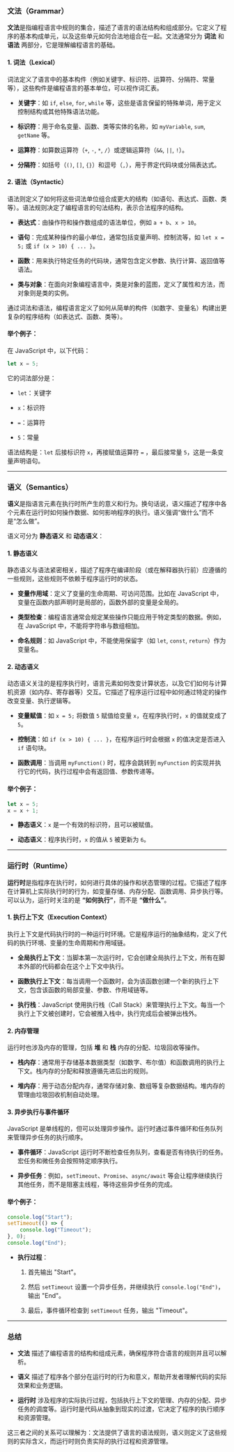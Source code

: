 ### **文法（Grammar）**

**文法**是指编程语言中规则的集合，描述了语言的语法结构和组成部分。它定义了程序的基本构成单元，以及这些单元如何合法地组合在一起。文法通常分为 **词法** 和 **语法** 两部分，它是理解编程语言的基础。

#### 1. **词法（Lexical）**

词法定义了语言中的基本构件（例如关键字、标识符、运算符、分隔符、常量等），这些构件是编程语言的基本单位，可以视作词汇表。

- **关键字**：如 `if`, `else`, `for`, `while` 等，这些是语言保留的特殊单词，用于定义控制结构或其他特殊语法功能。
    
- **标识符**：用于命名变量、函数、类等实体的名称，如 `myVariable`, `sum`, `getName` 等。
    
- **运算符**：如算数运算符（`+`, `-`, `*`, `/`）或逻辑运算符（`&&`, `||`, `!`）。
    
- **分隔符**：如括号（`()`, `[]`, `{}`）和逗号（`,`），用于界定代码块或分隔表达式。
    

#### 2. **语法（Syntactic）**

语法则定义了如何将这些词法单位组合成更大的结构（如语句、表达式、函数、类等）。语法规则决定了编程语言的句法结构，表示合法程序的结构。

- **表达式**：由操作符和操作数组成的语法单位，例如 `a + b`、`x > 10`。
    
- **语句**：完成某种操作的最小单位，通常包括变量声明、控制流等，如 `let x = 5;` 或 `if (x > 10) { ... }`。
    
- **函数**：用来执行特定任务的代码块，通常包含定义参数、执行计算、返回值等语法。
    
- **类与对象**：在面向对象编程语言中，类是对象的蓝图，定义了属性和方法，而对象则是类的实例。
    

通过词法和语法，编程语言定义了如何从简单的构件（如数字、变量名）构建出更复杂的程序结构（如表达式、函数、类等）。

#### 举个例子：

在 JavaScript 中，以下代码：

```javascript
let x = 5;
```

它的词法部分是：

- `let`：关键字
    
- `x`：标识符
    
- `=`：运算符
    
- `5`：常量
    

语法结构是：`let` 后接标识符 `x`，再接赋值运算符 `=` ，最后接常量 `5`，这是一条变量声明语句。

---

### **语义（Semantics）**

**语义**是指语言元素在执行时所产生的意义和行为。换句话说，语义描述了程序中各个元素在运行时如何操作数据、如何影响程序的执行。语义强调“做什么”而不是“怎么做”。

语义可分为 **静态语义** 和 **动态语义**：

#### 1. **静态语义**

静态语义与语法紧密相关，描述了程序在编译阶段（或在解释器执行前）应遵循的一些规则，这些规则不依赖于程序运行时的状态。

- **变量作用域**：定义了变量的生命周期、可访问范围。比如在 JavaScript 中，变量在函数内部声明时是局部的，函数外部的变量是全局的。
    
- **类型检查**：编程语言通常会规定某些操作只能应用于特定类型的数据。例如，在 JavaScript 中，不能将字符串与数组相加。
    
- **命名规则**：如 JavaScript 中，不能使用保留字（如 `let`, `const`, `return`）作为变量名。
    

#### 2. **动态语义**

动态语义关注的是程序执行时，语言元素如何改变计算状态，以及它们如何与计算机资源（如内存、寄存器等）交互。它描述了程序运行过程中如何通过特定的操作改变变量、执行逻辑等。

- **变量赋值**：如 `x = 5;` 将数值 `5` 赋值给变量 `x`，在程序执行时，`x` 的值就变成了 `5`。
    
- **控制流**：如 `if (x > 10) { ... }`，在程序运行时会根据 `x` 的值决定是否进入 `if` 语句块。
    
- **函数调用**：当调用 `myFunction()` 时，程序会跳转到 `myFunction` 的实现并执行它的代码，执行过程中会有返回值、参数传递等。
    

#### 举个例子：

```javascript
let x = 5;
x = x + 1;
```

- **静态语义**：`x` 是一个有效的标识符，且可以被赋值。
    
- **动态语义**：程序执行时，`x` 的值从 `5` 被更新为 `6`。
    

---

### **运行时（Runtime）**

**运行时**是指程序在执行时，如何进行具体的操作和状态管理的过程。它描述了程序在计算机上实际执行时的行为，如变量存储、内存分配、函数调用、异步执行等。可以认为，运行时关注的是 **“如何执行”**，而不是 **“做什么”**。

#### 1. **执行上下文（Execution Context）**

执行上下文是代码执行时的一种运行时环境。它是程序运行的抽象结构，定义了代码的执行环境、变量的生命周期和作用域链。

- **全局执行上下文**：当脚本第一次运行时，它会创建全局执行上下文，所有在脚本外部的代码都会在这个上下文中执行。
    
- **函数执行上下文**：每当调用一个函数时，会为该函数创建一个新的执行上下文，包含该函数的局部变量、参数、作用域链等。
    
- **执行栈**：JavaScript 使用执行栈（Call Stack）来管理执行上下文。每当一个执行上下文被创建时，它会被推入栈中，执行完成后会被弹出栈外。
    

#### 2. **内存管理**

运行时也涉及内存的管理，包括 **堆** 和 **栈** 内存的分配、垃圾回收等操作。

- **栈内存**：通常用于存储基本数据类型（如数字、布尔值）和函数调用的执行上下文。栈内存的分配和释放遵循先进后出的规则。
    
- **堆内存**：用于动态分配内存，通常存储对象、数组等复杂数据结构。堆内存的管理由垃圾回收机制自动处理。
    

#### 3. **异步执行与事件循环**

JavaScript 是单线程的，但可以处理异步操作。运行时通过事件循环和任务队列来管理异步任务的执行顺序。

- **事件循环**：JavaScript 运行时不断检查任务队列，查看是否有待执行的任务。宏任务和微任务会按照特定顺序执行。
    
- **异步任务**：例如，`setTimeout`、`Promise`、`async/await` 等会让程序继续执行其他任务，而不是阻塞主线程，等待这些异步任务的完成。
    

#### 举个例子：

```javascript
console.log("Start");
setTimeout(() => {
    console.log("Timeout");
}, 0);
console.log("End");
```

- **执行过程**：
    
    1. 首先输出 "Start"。
        
    2. 然后 `setTimeout` 设置一个异步任务，并继续执行 `console.log("End")`，输出 "End"。
        
    3. 最后，事件循环检查到 `setTimeout` 任务，输出 "Timeout"。
        

---

### 总结

- **文法** 描述了编程语言的结构和组成元素，确保程序符合语言的规则并且可以解析。
    
- **语义** 描述了程序各个部分在运行时的行为和意义，帮助开发者理解代码的实际效果和业务逻辑。
    
- **运行时** 涉及程序的实际执行过程，包括执行上下文的管理、内存的分配、异步任务的调度等。运行时是代码从抽象到现实的过渡，它决定了程序的执行顺序和资源管理。
    

这三者之间的关系可以理解为：文法提供了语言的语法规则，语义则定义了这些规则的实际含义，而运行时则负责实际的执行过程和资源管理。